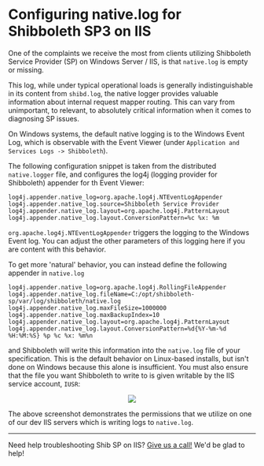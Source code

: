 # Configuring native.log for Shibboleth SP3 on IIS

One of the complaints we receive the most from clients utilizing Shibboleth Service Provider (SP) on Windows Server / IIS, is that `native.log` is empty or missing.

This log, while under typical operational loads is generally indistinguishable in its content from `shibd.log`, the native logger provides valuable information about internal request mapper routing. This can vary from unimportant, to relevant, to absolutely critical information when it comes to diagnosing SP issues.

On Windows systems, the default native logging is to the Windows Event Log, which is observable with the Event Viewer (under `Application and Services Logs -> Shibboleth`).

The following configuration snippet is taken from the distributed `native.logger` file, and configures the log4j (logging provider for Shibboleth) appender for th Event Viewer:

~~~~
log4j.appender.native_log=org.apache.log4j.NTEventLogAppender
log4j.appender.native_log.source=Shibboleth Service Provider
log4j.appender.native_log.layout=org.apache.log4j.PatternLayout
log4j.appender.native_log.layout.ConversionPattern=%c %x: %m
~~~~

`org.apache.log4j.NTEventLogAppender` triggers the logging to the Windows Event log. You can adjust the other parameters of this logging here if you are content with this behavior.

To get more 'natural' behavior, you can instead define the following appender in `native.log`

~~~~
log4j.appender.native_log=org.apache.log4j.RollingFileAppender
log4j.appender.native_log.fileName=C:/opt/shibboleth-sp/var/log/shibboleth/native.log
log4j.appender.native_log.maxFileSize=1000000
log4j.appender.native_log.maxBackupIndex=10
log4j.appender.native_log.layout=org.apache.log4j.PatternLayout
log4j.appender.native_log.layout.ConversionPattern=%d{%Y-%m-%d %H:%M:%S} %p %c %x: %m%n
~~~~

and Shibboleth will write this information into the `native.log` file of your specification. This is the default behavior on Linux-based installs, but isn't done on Windows because this alone is insufficient. You must also ensure that the file you want Shibboleth to write to is given writable by the IIS service account, `IUSR`:

<p align="center"><img src="https://idmengineering.com/screenshots/2019-11-20%2010_01_16.png"></p>

The above screenshot demonstrates the permissions that we utilize on one of our dev IIS servers which is writing logs to `native.log`.

---

Need help troubleshooting Shib SP on IIS? [Give us a call!](https://idmengineering.com/contact) We'd be glad to help!
